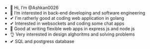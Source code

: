 - 👋 Hi, I’m @Ashkan0026
- 👀 I’m interested in back-end developing and software engineering
- ✔ I'm ratherly good at coding web application in golang
- ✔ Interested in websockets and coding some chat apps
- 👀 Good at writing flexible web apps in express js and node js
- 👌 Very interested in design alghoritms and solving problems
- ✔ SQL and postgress database


